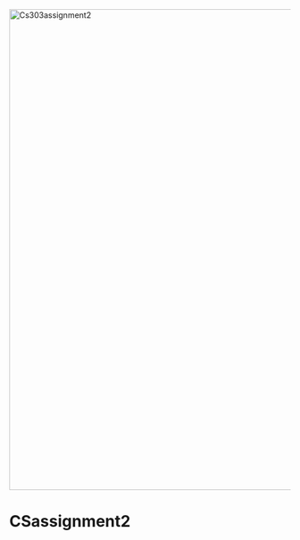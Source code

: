 <img width="862" alt="Cs303assignment2" src="https://github.com/user-attachments/assets/f60be58b-4884-47a9-8d7b-c16a1aa81eb2">


# CSassignment2
